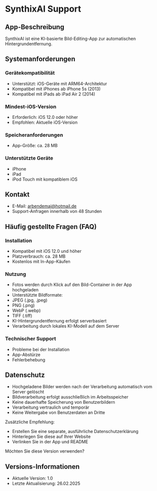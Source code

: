 # SynthixAI Support

## App-Beschreibung
SynthixAI ist eine KI-basierte Bild-Editing-App zur automatischen Hintergrundentfernung.

## Systemanforderungen

### Gerätekompatibilität
- Unterstützt: iOS-Geräte mit ARM64-Architektur
- Kompatibel mit iPhones ab iPhone 5s (2013)
- Kompatibel mit iPads ab iPad Air 2 (2014)

### Mindest-iOS-Version
- Erforderlich: iOS 12.0 oder höher
- Empfohlen: Aktuelle iOS-Version

### Speicheranforderungen
- App-Größe: ca. 28 MB

### Unterstützte Geräte
- iPhone
- iPad
- iPod Touch mit kompatiblem iOS

## Kontakt
- E-Mail: arbendemaj@hotmail.de
- Support-Anfragen innerhalb von 48 Stunden

## Häufig gestellte Fragen (FAQ)

### Installation
- Kompatibel mit iOS 12.0 und höher
- Platzverbrauch: ca. 28 MB
- Kostenlos mit In-App-Käufen

### Nutzung
- Fotos werden durch Klick auf den Bild-Container in der App hochgeladen
- Unterstützte Bildformate:
 - JPEG (.jpg, .jpeg)
 - PNG (.png)
 - WebP (.webp)
 - TIFF (.tiff)
- KI-Hintergrundentfernung erfolgt serverbasiert
- Verarbeitung durch lokales KI-Modell auf dem Server

### Technischer Support
- Probleme bei der Installation
- App-Abstürze
- Fehlerbehebung

## Datenschutz
- Hochgeladene Bilder werden nach der Verarbeitung automatisch vom Server gelöscht
- Bildverarbeitung erfolgt ausschließlich im Arbeitsspeicher
- Keine dauerhafte Speicherung von Benutzerbildern
- Verarbeitung vertraulich und temporär
- Keine Weitergabe von Benutzerdaten an Dritte

Zusätzliche Empfehlung:
- Erstellen Sie eine separate, ausführliche Datenschutzerklärung
- Hinterlegen Sie diese auf Ihrer Website
- Verlinken Sie in der App und README

Möchten Sie diese Version verwenden?

## Versions-Informationen
- Aktuelle Version: 1.0
- Letzte Aktualisierung: 26.02.2025